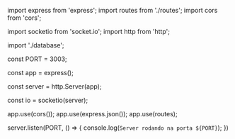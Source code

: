 import express from 'express';
import routes from './routes';
import cors from 'cors';

import socketio from 'socket.io';
import http from 'http';

import './database';

const PORT = 3003;

const app = express();

const server = http.Server(app);

const io = socketio(server);

app.use(cors());
app.use(express.json());
app.use(routes);


server.listen(PORT, () => {
  console.log(`Server rodando na porta ${PORT}`);
})



